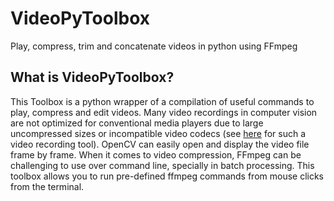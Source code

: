 # VideoPyToolbox
Play, compress, trim and concatenate videos in python using FFmpeg

## What is VideoPyToolbox?
This Toolbox is a python wrapper of a compilation of useful commands to play, compress and edit videos.
Many video recordings in computer vision are not optimized for conventional media players due to large uncompressed sizes or incompatible video codecs (see [here](https://gitlab.ruhr-uni-bochum.de/ikn/syncflir) for such a video recording tool). OpenCV can easily open and display the video file frame by frame. 
When it comes to video compression, FFmpeg can be challenging to use over command line, specially in batch processing. This toolbox allows you to run pre-defined ffmpeg commands from mouse clicks from the terminal.
